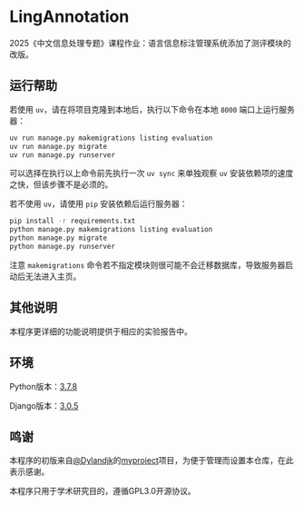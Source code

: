 # LingAnnotation
2025《中文信息处理专题》课程作业：语言信息标注管理系统添加了测评模块的改版。

## 运行帮助
若使用 `uv`，请在将项目克隆到本地后，执行以下命令在本地 `8000` 端口上运行服务器：
```bash
uv run manage.py makemigrations listing evaluation
uv run manage.py migrate
uv run manage.py runserver
```

可以选择在执行以上命令前先执行一次 `uv sync` 来单独观察 `uv` 安装依赖项的速度之快，但该步骤不是必须的。

若不使用 `uv`，请使用 `pip` 安装依赖后运行服务器：
```bash
pip install -r requirements.txt
python manage.py makemigrations listing evaluation
python manage.py migrate
python manage.py runserver
```

注意 `makemigrations` 命令若不指定模块则很可能不会迁移数据库，导致服务器启动后无法进入主页。

## 其他说明

本程序更详细的功能说明提供于相应的实验报告中。

## 环境
Python版本：[3.7.8](https://www.python.org/downloads/release/python-378/)

Django版本：[3.0.5](https://docs.djangoproject.com/en/3.0/)

## 鸣谢
本程序的初版来自[@Dylandjk](https://github.com/Dylandjk)的[myproject](https://github.com/Dylandjk/myproject)项目，为便于管理而设置本仓库，在此表示感谢。

本程序只用于学术研究目的，遵循GPL3.0开源协议。
